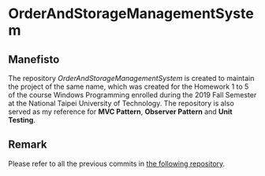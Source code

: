 # OrderAndStorageManagementSystem
## Manefisto
The repository *OrderAndStorageManagementSystem* is created to maintain the project of the same name, which was created for the Homework 1 to 5 of the course Windows Programming enrolled during the 2019 Fall Semester at the National Taipei University of Technology. The repository is also served as my reference for **MVC Pattern**, **Observer Pattern** and **Unit Testing**.
## Remark
Please refer to all the previous commits in [the following repository](https://github.com/phogbinh/NTUT2019FallWindowsProgramming).
